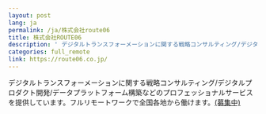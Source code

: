 ```yaml
---
layout: post
lang: ja
permalink: /ja/株式会社route06
title: 株式会社ROUTE06
description: ' デジタルトランスフォーメーションに関する戦略コンサルティング/デジタルプロダクト開発/データプラットフォーム構築などのプロフェッショナルサービスを提供しています。フルリモートワークで全国各地から働けます。(募集中) '
categories: full_remote
link: https://route06.co.jp/
---
```


<p>デジタルトランスフォーメーションに関する戦略コンサルティング/デジタルプロダクト開発/データプラットフォーム構築などのプロフェッショナルサービスを提供しています。フルリモートワークで全国各地から働けます。<a href="https://jobs.route06.co.jp/?utm_source=remote-in-japan&utm_medium=website&utm_campaign=ja">(募集中)</a></p>
